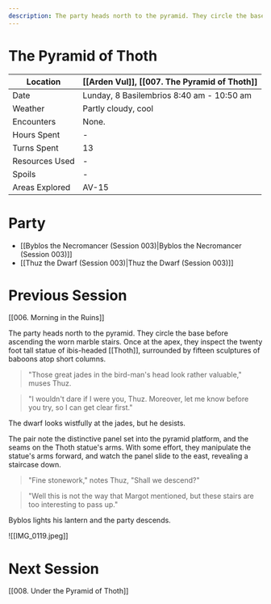```yaml
---
description: The party heads north to the pyramid. They circle the base before ascending the worn marble stairs. Once at the apex, they inspect the twenty foot tall statue of ibis-headed Thoth, surrounded by fifteen sculptures of baboons atop short columns.
---
```


# The Pyramid of Thoth

| Location | [[Arden Vul]], [[007. The Pyramid of Thoth]] |
| - | - |
| Date | Lunday, 8 Basilembrios 8:40 am - 10:50 am |
| Weather | Partly cloudy, cool |
| Encounters | None. |
| Hours Spent | - |
| Turns Spent | 13 |
| Resources Used | - |
| Spoils | - |
| Areas Explored | AV-15 |

# Party
- [[Byblos the Necromancer (Session 003)|Byblos the Necromancer (Session 003)]]
- [[Thuz the Dwarf (Session 003)|Thuz the Dwarf (Session 003)]]

# Previous Session
[[006. Morning in the Ruins]]

The party heads north to the pyramid. They circle the base before ascending the worn marble stairs. Once at the apex, they inspect the twenty foot tall statue of ibis-headed [[Thoth]], surrounded by fifteen sculptures of baboons atop short columns.

> "Those great jades in the bird-man's head look rather valuable," muses Thuz.

> "I wouldn't dare if I were you, Thuz. Moreover, let me know before you try, so I can get clear first."

The dwarf looks wistfully at the jades, but he desists.

The pair note the distinctive panel set into the pyramid platform, and the seams on the Thoth statue's arms. With some effort, they manipulate the statue's arms forward, and watch the panel slide to the east, revealing a staircase down.

> "Fine stonework," notes Thuz, "Shall we descend?"

> "Well this is not the way that Margot mentioned, but these stairs are too interesting to pass up."

Byblos lights his lantern and the party descends.

![[IMG_0119.jpeg]]

# Next Session
[[008. Under the Pyramid of Thoth]]